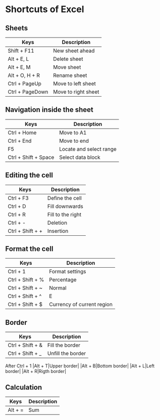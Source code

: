 
# Shortcuts of Excel

## Sheets
|Keys|Description|
|---|---|
|Shift + F11|New sheet ahead|
|Alt + E, L|Delete sheet|
|Alt + E, M|Move sheet|
|Alt + O, H + R|Rename sheet|
|Ctrl + PageUp|Move to left sheet|
|Ctrl + PageDown|Move to right sheet|

## Navigation inside the sheet
|Keys|Description|
|---|---|
|Ctrl + Home|Move to A1|
|Ctrl + End|Move to end|
|F5|Locate and select range|
|Ctrl + Shift + Space|Select data block|

## Editing the cell
|Keys|Description|
|---|---|
|Ctrl + F3|Define the cell|
|Ctrl + D|Fill downwards|
|Ctrl + R|Fill to the right|
|Ctrl + -|Deletion|
|Ctrl + Shift + +|Insertion|

## Format the cell
|Keys|Description|
|---|---|
|Ctrl + 1|Format settings|
|Ctrl + Shift + %|Percentage|
|Ctrl + Shift + ~|Normal|
|Ctrl + Shift + ^|E|
|Ctrl + Shift + $|Currency of current region|

## Border
|Keys|Description|
|---|---|
|Ctrl + Shift + &|Fill the border|
|Ctrl + Shift + _ |Unfill the border|
After Ctrl + 1
|Alt + T|Upper border|
|Alt + B|Bottom border|
|Alt + L|Left border|
|Alt + R|Rigth border|

## Calculation
|Keys|Description|
|---|---|
|Alt + =|Sum|

